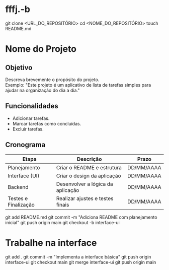 # fffj.-b
git clone <URL_DO_REPOSITÓRIO>
cd <NOME_DO_REPOSITÓRIO>
touch README.md
# Nome do Projeto

## Objetivo
Descreva brevemente o propósito do projeto.  
Exemplo: "Este projeto é um aplicativo de lista de tarefas simples para ajudar na organização do dia a dia."  

## Funcionalidades
- Adicionar tarefas.  
- Marcar tarefas como concluídas.  
- Excluir tarefas.  

## Cronograma
| Etapa             | Descrição                       | Prazo        |
|-------------------|---------------------------------|--------------|
| Planejamento      | Criar o README e estrutura      | DD/MM/AAAA   |
| Interface (UI)    | Criar o design da aplicação     | DD/MM/AAAA   |
| Backend           | Desenvolver a lógica da aplicação | DD/MM/AAAA |
| Testes e Finalização | Realizar ajustes e testes finais | DD/MM/AAAA |
git add README.md
git commit -m "Adiciona README com planejamento inicial"
git push origin main
git checkout -b interface-ui
# Trabalhe na interface
git add .
git commit -m "Implementa a interface básica"
git push origin interface-ui
git checkout main
git merge interface-ui
git push origin main
